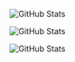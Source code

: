 ![GitHub Stats](https://github-readme-stats.vercel.app/api?username=jkasprowicz&theme=default&show_icons=true&hide_border=true&count_private=true)

![GitHub Stats](https://github-readme-streak-stats.herokuapp.com/?user=jkasprowicz&theme=default&hide_border=true)

![GitHub Stats](https://github-readme-stats.vercel.app/api/top-langs/?username=jkasprowicz&theme=default&show_icons=true&hide_border=true&layout=compact)


